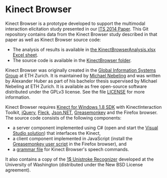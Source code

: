 Kinect Browser
=============

Kinect Browser is a prototype developed to support the multimodal interaction elicitation study presented in our [ITS 2014 Paper](http://dl.acm.org/citation.cfm?id=2669497). This Git repository contains data from the Kinect Browser study described in that paper as well as Kinect Browser source code:

* The analysis of results is available in [the KinectBrowserAnalysis.xlsx Excel sheet](KinectBrowserAnalysis.xlsx). 
* The source code is available in the [KinectBrowser folder](KinectBrowser). 

Kinect Browser was originally created in the [Global Information Systems Group](http://www.globis.ethz.ch) at ETH Zurich. It is maintained by [Michael Nebeling](http://www.michael-nebeling.de) and was written by Alexander Huber as part of his bachelor thesis supervised by Michael Nebeling at ETH Zurich. It is available as free open-source software distributed under the GPLv3 license. See the file [LICENSE](LICENSE) for more information.

Kinect Browser requires [Kinect for Windows 1.8 SDK](http://www.microsoft.com/en-us/download/details.aspx?id=40278) with KinectInteraction Toolkit, [jQuery](https://github.com/jquery/jquery), [Fleck](https://github.com/statianzo/Fleck), [Json.NET](https://github.com/JamesNK/Newtonsoft.Json), [Greasemonkey](http://www.greasespot.net) and the Firefox browser. The source code consists of the following components:

* a server component implemented using C# (open and start the [Visual Studio solution](KinectBrowser/KinectBrowser.sln)) that interfaces the Kinect,
* a client component implemented in JavaScript (install the [Greasemonkey user script](KinectBrowser/kinectbrowser.user.js) in the Firefox browser), and
* a [grammar file](KinectBrowser/SpeechGrammar.xml) for Kinect Browser's speech commands.

It also contains a copy of the [1$ Unistroke Recognizer](http://depts.washington.edu/aimgroup/proj/dollar/) developed at the University of Washington (distributed under the New BSD License agreement).